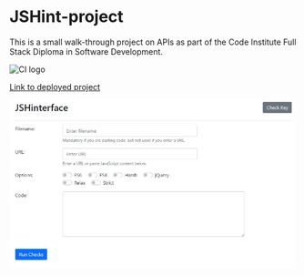 # JSHint-project

This is a small walk-through project on APIs as part of the Code Institute Full Stack Diploma in Software Development.

![CI logo](https://codeinstitute.s3.amazonaws.com/fullstack/ci_logo_small.png)

[Link to deployed project](https://aleksandracodes.github.io/JSHint-project/)

![Mockup image](assets/project-screenshot.JPG)

